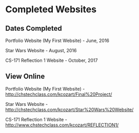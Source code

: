 # Completed Websites

## Dates Completed

Portfolio Website (My First Website) - June, 2016

Star Wars Website - August, 2016

CS-171 Reflection 1 Website - October, 2017

## View Online

Portfolio Website (My First Website) - http://chstechclass.com/kcozart/Final%20Project/

Star Wars Website - http://chstechclass.com/kcozart/Star%20Wars%20Website/

CS-171 Reflection 1 Website - http://www.chstechclass.com/kcozart/REFLECTION1/
